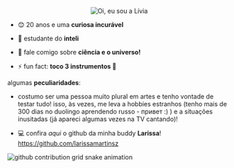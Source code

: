 <p align="center">
  <img src="https://github.com/liviatavares/liviatavares/raw/main/assets/headergithub.gif" alt="Oi, eu sou a Lívia">
</p>

- 😊 20 anos e uma **curiosa incurável**

- 🌱 estudante do **inteli**

- 💬 fale comigo sobre **ciência e o universo!**

- ⚡ fun fact: **toco 3 instrumentos 🎹**

algumas **peculiaridades**:
- costumo ser uma pessoa muito plural em artes e tenho vontade de testar tudo! isso, às vezes, me leva a hobbies estranhos (tenho mais de 300 dias no duolingo aprendendo russo - привет :) ) e a situações inusitadas (já apareci algumas vezes na TV cantando)!

- 💻 confira *aqui* o github da minha buddy **Larissa**! https://github.com/larissamartinsz
<picture>
  <source media="(prefers-color-scheme: dark)" srcset="https://raw.githubusercontent.com/liviatavares/liviatavares/output/github-contribution-grid-snake-dark.svg">
  <source media="(prefers-color-scheme: light)" srcset="https://raw.githubusercontent.com/liviatavares/YourUser/liviatavares/github-contribution-grid-snake.svg">
  <img alt="github contribution grid snake animation" src="https://raw.githubusercontent.com/liviatavares/YourUser/liviatavares/github-contribution-grid-snake.svg">
</picture>
